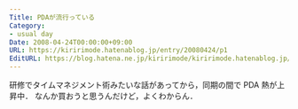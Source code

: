 ```yaml
---
Title: PDAが流行っている
Category:
- usual day
Date: 2008-04-24T00:00:00+09:00
URL: https://kiririmode.hatenablog.jp/entry/20080424/p1
EditURL: https://blog.hatena.ne.jp/kiririmode/kiririmode.hatenablog.jp/atom/entry/8454420450078215044
---
```


研修でタイムマネジメント術みたいな話があってから，同期の間で PDA 熱が上昇中．
なんか買おうと思うんだけど，よくわからん．
